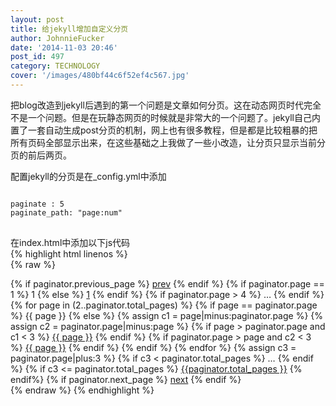 ```yaml
---
layout: post
title: 给jekyll增加自定义分页
author: JohnnieFucker
date: '2014-11-03 20:46'
post_id: 497
category: TECHNOLOGY
cover: '/images/480bf44c6f52ef4c567.jpg'
---
```

<p>把blog改造到jekyll后遇到的第一个问题是文章如何分页。这在动态网页时代完全不是一个问题。但是在玩静态网页的时候就是非常大的一个问题了。jekyll自己内置了一套自动生成post分页的机制，网上也有很多教程，但是都是比较粗暴的把所有页码全部显示出来，在这些基础之上我做了一些小改造，让分页只显示当前分页的前后两页。</p>
<!--break-->

配置jekyll的分页是在_config.yml中添加  
<pre>
<code>
paginate : 5
paginate_path: "page:num"
</code>
</pre>

在index.html中添加以下js代码  
{% highlight html linenos %}  
{% raw %}
<div class="pager">
    {% if paginator.previous_page %}
    <a href="{{ paginator.previous_page_path |replace: '//', '/'}}">prev</a>
    {% endif %}
    {% if paginator.page == 1 %}
    <span class="active">1</span>
    {% else %}
    <a href="/index.html">1</a>
    {% endif %}
    {% if paginator.page > 4 %}
    <span>…</span>
    {% endif %}
    {% for page in (2..paginator.total_pages) %}
    {% if page == paginator.page %}
    <span class="active">{{ page }}</span>
    {% else %}
    {% assign c1 = page|minus:paginator.page %}
    {% assign c2 = paginator.page|minus:page %}
    {% if page > paginator.page and c1 < 3 %}
    <a href="/{{ site.paginate_path |  replace: '//', '/' | replace: ':num', page }}">{{ page }}</a>
    {% endif %}
    {% if paginator.page > page and c2 < 3 %}
    <a href="/{{ site.paginate_path |  replace: '//', '/' | replace: ':num', page }}">{{ page }}</a>
    {% endif %}
    {% endif %}
    {% endfor %}
    {% assign c3 = paginator.page|plus:3 %}
    {% if c3 < paginator.total_pages %}
    <span>…</span>
    {% endif %}
    {% if c3 <= paginator.total_pages %}
    <a href="/{{ site.paginate_path |  replace: '//', '/' | replace: ':num', paginator.total_pages }}">{{paginator.total_pages
        }}</a>
    {% endif%}
    {% if paginator.next_page %}
    <a href="{{ paginator.next_page_path|replace: '//', '/' }}">next</a>
    {% endif %}
</div>
{% endraw %} 
{% endhighlight %}